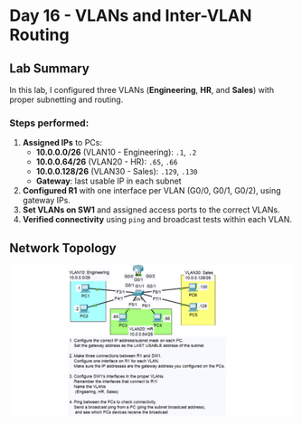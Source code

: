 # Day 16 - VLANs and Inter-VLAN Routing

## Lab Summary  
In this lab, I configured three VLANs (**Engineering**, **HR**, and **Sales**) with proper subnetting and routing.

### Steps performed:
1. **Assigned IPs** to PCs:  
   - **10.0.0.0/26** (VLAN10 - Engineering): `.1`, `.2`  
   - **10.0.0.64/26** (VLAN20 - HR): `.65`, `.66`  
   - **10.0.0.128/26** (VLAN30 - Sales): `.129`, `.130`  
   - **Gateway**: last usable IP in each subnet  
2. **Configured R1** with one interface per VLAN (G0/0, G0/1, G0/2), using gateway IPs.  
3. **Set VLANs on SW1** and assigned access ports to the correct VLANs.  
4. **Verified connectivity** using `ping` and broadcast tests within each VLAN.

## Network Topology  
![Lab Topology](vlanp1.png)
